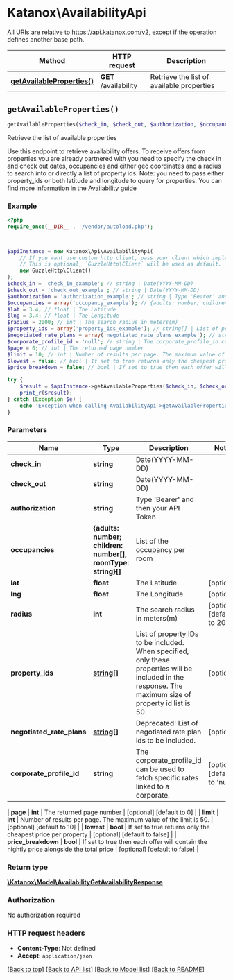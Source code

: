 # Katanox\AvailabilityApi

All URIs are relative to https://api.katanox.com/v2, except if the operation defines another base path.

| Method                                                                    | HTTP request          | Description                               |
| ------------------------------------------------------------------------- | --------------------- | ----------------------------------------- |
| [**getAvailableProperties()**](AvailabilityApi.md#getAvailableProperties) | **GET** /availability | Retrieve the list of available properties |

## `getAvailableProperties()`

```php
getAvailableProperties($check_in, $check_out, $authorization, $occupancies, $lat, $lng, $radius, $property_ids, $negotiated_rate_plans, $corporate_profile_id, $page, $limit, $lowest, $price_breakdown): \Katanox\Model\AvailabilityGetAvailabilityResponse
```

Retrieve the list of available properties

Use this endpoint to retrieve availability offers. To receive offers from properties you are already partnered with you need to specify the check in and check out dates, occupancies and either geo coordinates and a radius to search into or directly a list of property ids. Note: you need to pass either property_ids or both latitude and longitude to query for properties. You can find more information in the [Availability guide](https://docs.katanox.com/docs/availability)

### Example

```php
<?php
require_once(__DIR__ . '/vendor/autoload.php');



$apiInstance = new Katanox\Api\AvailabilityApi(
    // If you want use custom http client, pass your client which implements `GuzzleHttp\ClientInterface`.
    // This is optional, `GuzzleHttp\Client` will be used as default.
    new GuzzleHttp\Client()
);
$check_in = 'check_in_example'; // string | Date(YYYY-MM-DD)
$check_out = 'check_out_example'; // string | Date(YYYY-MM-DD)
$authorization = 'authorization_example'; // string | Type 'Bearer' and then your API Token
$occupancies = array('occupancy_example'); // {adults: number; children: number[], unitType: unit_type_example}[]. adults is the number of adults while children is a list of the ages
$lat = 3.4; // float | The Latitude
$lng = 3.4; // float | The Longitude
$radius = 2000; // int | The search radius in meters(m)
$property_ids = array('property_ids_example'); // string[] | List of property IDs to be included. When specified, only these properties will be included in the response. The maximum size of property id list is 50.
$negotiated_rate_plans = array('negotiated_rate_plans_example'); // string[] | Deprecated! List of negotiated rate plan ids to be included.
$corporate_profile_id = 'null'; // string | The corporate_profile_id can be used to fetch specific rates linked to a corporate.
$page = 0; // int | The returned page number
$limit = 10; // int | Number of results per page. The maximum value of the limit is 50.
$lowest = false; // bool | If set to true returns only the cheapest price per property
$price_breakdown = false; // bool | If set to true then each offer will contain the nightly price alongside the total price

try {
    $result = $apiInstance->getAvailableProperties($check_in, $check_out, $authorization, $occupancies, $lat, $lng, $radius, $property_ids, $negotiated_rate_plans, $corporate_profile_id, $page, $limit, $lowest, $price_breakdown, $unit_type);
    print_r($result);
} catch (Exception $e) {
    echo 'Exception when calling AvailabilityApi->getAvailableProperties: ', $e->getMessage(), PHP_EOL;
}
```

### Parameters

| Name                      | Type                                                         | Description                                                                                                                                              | Notes                                  |
| ------------------------- | ------------------------------------------------------------ | -------------------------------------------------------------------------------------------------------------------------------------------------------- | -------------------------------------- |
| **check_in**              | **string**                                                   | Date(YYYY-MM-DD)                                                                                                                                         |                                        |
| **check_out**             | **string**                                                   | Date(YYYY-MM-DD)                                                                                                                                         |                                        |
| **authorization**         | **string**                                                   | Type &#39;Bearer&#39; and then your API Token                                                                                                            |                                        |
| **occupancies**           | **{adults: number; children: number[], roomType: string}[]** | List of the occupancy per room                                                                                                                           |
| **lat**                   | **float**                                                    | The Latitude                                                                                                                                             | [optional]                             |
| **lng**                   | **float**                                                    | The Longitude                                                                                                                                            | [optional]                             |
| **radius**                | **int**                                                      | The search radius in meters(m)                                                                                                                           | [optional] [default to 2000]           |
| **property_ids**          | [**string[]**](../Model/string.md)                           | List of property IDs to be included. When specified, only these properties will be included in the response. The maximum size of property id list is 50. | [optional]                             |
| **negotiated_rate_plans** | [**string[]**](../Model/string.md)                           | Deprecated! List of negotiated rate plan ids to be included.                                                                                             | [optional]                             |
| **corporate_profile_id**  | **string**                                                   | The corporate_profile_id can be used to fetch specific rates linked to a corporate.                                                                      | [optional] [default to &#39;null&#39;] |

| **page** | **int** | The returned page number | [optional] [default to 0] |
| **limit** | **int** | Number of results per page. The maximum value of the limit is 50. | [optional] [default to 10] |
| **lowest** | **bool** | If set to true returns only the cheapest price per property | [optional] [default to false] |
| **price_breakdown** | **bool** | If set to true then each offer will contain the nightly price alongside the total price | [optional] [default to false] |

### Return type

[**\Katanox\Model\AvailabilityGetAvailabilityResponse**](../Model/AvailabilityGetAvailabilityResponse.md)

### Authorization

No authorization required

### HTTP request headers

- **Content-Type**: Not defined
- **Accept**: `application/json`

[[Back to top]](#) [[Back to API list]](../../README.md#endpoints)
[[Back to Model list]](../../README.md#models)
[[Back to README]](../../README.md)
